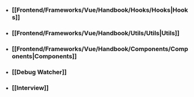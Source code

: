 - ### [[Frontend/Frameworks/Vue/Handbook/Hooks/Hooks|Hooks]]
- ### [[Frontend/Frameworks/Vue/Handbook/Utils/Utils|Utils]]
- ### [[Frontend/Frameworks/Vue/Handbook/Components/Components|Components]]
- ### [[Debug Watcher]]
- ### [[Interview]]